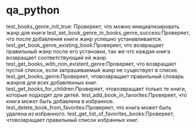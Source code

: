# qa_python
test_books_genre_init_true: Проверяет, что можно инициализировать жанр для книги
test_set_book_genre_in_books_genre_success:Проверяет, что после добавления книги жанр успешно устанавливается. 
test_get_book_genre_existing_book:Проверяет, что возвращает правильный жанр после его установки, так же что каждая книга возвращает соответствующий ей жанр.
test_get_books_with_non_existent_genre:Проверяет, что возвращает пустой список, если запрашиваемый жанр не существует в списке.
test_get_books_genre:Проверяет, чтовозвращает правильный словарь жанров для всех добавленных книг.
test_get_books_for_children:Проверяет, чтовозвращает только те книги, которые подходят для детей.
test_add_book_in_favorites:Проверяет, что книга может быть добавлена в избранное.
test_delete_book_from_favorites:Проверяет, что книга может быть удалена из избранного.
test_get_list_of_favorites_books:Проверяет, чтовозвращает правильный список избранных книг.

